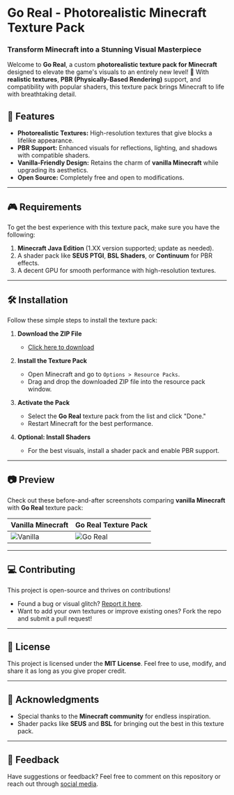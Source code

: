# **Go Real - Photorealistic Minecraft Texture Pack**  
### **Transform Minecraft into a Stunning Visual Masterpiece**

Welcome to **Go Real**, a custom **photorealistic texture pack for Minecraft** designed to elevate the game's visuals to an entirely new level! 🌟 With **realistic textures**, **PBR (Physically-Based Rendering)** support, and compatibility with popular shaders, this texture pack brings Minecraft to life with breathtaking detail.

## 🚀 **Features**  
- **Photorealistic Textures:** High-resolution textures that give blocks a lifelike appearance.  
- **PBR Support:** Enhanced visuals for reflections, lighting, and shadows with compatible shaders.  
- **Vanilla-Friendly Design:** Retains the charm of **vanilla Minecraft** while upgrading its aesthetics.  
- **Open Source:** Completely free and open to modifications.  

---

## 🎮 **Requirements**  
To get the best experience with this texture pack, make sure you have the following:  
1. **Minecraft Java Edition** (1.XX version supported; update as needed).  
2. A shader pack like **SEUS PTGI**, **BSL Shaders**, or **Continuum** for PBR effects.  
3. A decent GPU for smooth performance with high-resolution textures.  

---

## 🛠️ **Installation**  
Follow these simple steps to install the texture pack:  

1. **Download the ZIP File**  
   - [Click here to download](#)  

2. **Install the Texture Pack**  
   - Open Minecraft and go to `Options > Resource Packs`.  
   - Drag and drop the downloaded ZIP file into the resource pack window.  

3. **Activate the Pack**  
   - Select the **Go Real** texture pack from the list and click "Done."  
   - Restart Minecraft for the best performance.  

4. **Optional: Install Shaders**  
   - For the best visuals, install a shader pack and enable PBR support.  

---

## 📷 **Preview**  
Check out these before-and-after screenshots comparing **vanilla Minecraft** with **Go Real** texture pack:  

| Vanilla Minecraft | Go Real Texture Pack |  
|-------------------|----------------------|  
| ![Vanilla](path-to-image) | ![Go Real](path-to-image) |  

---

## 💻 **Contributing**  
This project is open-source and thrives on contributions!  
- Found a bug or visual glitch? [Report it here](#).  
- Want to add your own textures or improve existing ones? Fork the repo and submit a pull request!  

---

## 📜 **License**  
This project is licensed under the **MIT License**. Feel free to use, modify, and share it as long as you give proper credit.  

---

## 🤝 **Acknowledgments**  
- Special thanks to the **Minecraft community** for endless inspiration.  
- Shader packs like **SEUS** and **BSL** for bringing out the best in this texture pack.  

---

## 📢 **Feedback**  
Have suggestions or feedback? Feel free to comment on this repository or reach out through [social media](#).
